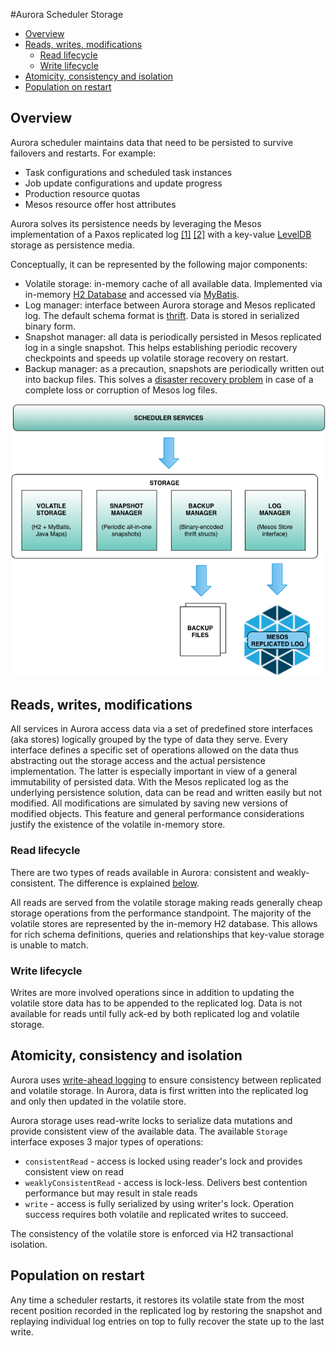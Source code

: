 #Aurora Scheduler Storage

- [Overview](#overview)
- [Reads, writes, modifications](#reads-writes-modifications)
  - [Read lifecycle](#read-lifecycle)
  - [Write lifecycle](#write-lifecycle)
- [Atomicity, consistency and isolation](#atomicity-consistency-and-isolation)
- [Population on restart](#population-on-restart)

## Overview

Aurora scheduler maintains data that need to be persisted to survive failovers and restarts.
For example:

* Task configurations and scheduled task instances
* Job update configurations and update progress
* Production resource quotas
* Mesos resource offer host attributes

Aurora solves its persistence needs by leveraging the Mesos implementation of a Paxos replicated
log [[1]](https://ramcloud.stanford.edu/~ongaro/userstudy/paxos.pdf)
[[2]](http://en.wikipedia.org/wiki/State_machine_replication) with a key-value
[LevelDB](https://github.com/google/leveldb) storage as persistence media.

Conceptually, it can be represented by the following major components:

* Volatile storage: in-memory cache of all available data. Implemented via in-memory
[H2 Database](http://www.h2database.com/html/main.html) and accessed via
[MyBatis](http://mybatis.github.io/mybatis-3/).
* Log manager: interface between Aurora storage and Mesos replicated log. The default schema format
is [thrift](https://github.com/apache/thrift). Data is stored in serialized binary form.
* Snapshot manager: all data is periodically persisted in Mesos replicated log in a single snapshot.
This helps establishing periodic recovery checkpoints and speeds up volatile storage recovery on
restart.
* Backup manager: as a precaution, snapshots are periodically written out into backup files.
This solves a [disaster recovery problem](/documentation/0.12.0/storage-config/#recovering-from-a-scheduler-backup)
in case of a complete loss or corruption of Mesos log files.

![Storage hierarchy](images/storage_hierarchy.png)

## Reads, writes, modifications

All services in Aurora access data via a set of predefined store interfaces (aka stores) logically
grouped by the type of data they serve. Every interface defines a specific set of operations allowed
on the data thus abstracting out the storage access and the actual persistence implementation. The
latter is especially important in view of a general immutability of persisted data. With the Mesos
replicated log as the underlying persistence solution, data can be read and written easily but not
modified. All modifications are simulated by saving new versions of modified objects. This feature
and general performance considerations justify the existence of the volatile in-memory store.

### Read lifecycle

There are two types of reads available in Aurora: consistent and weakly-consistent. The difference
is explained [below](#atomicity-and-isolation).

All reads are served from the volatile storage making reads generally cheap storage operations
from the performance standpoint. The majority of the volatile stores are represented by the
in-memory H2 database. This allows for rich schema definitions, queries and relationships that
key-value storage is unable to match.

### Write lifecycle

Writes are more involved operations since in addition to updating the volatile store data has to be
appended to the replicated log. Data is not available for reads until fully ack-ed by both
replicated log and volatile storage.

## Atomicity, consistency and isolation

Aurora uses [write-ahead logging](http://en.wikipedia.org/wiki/Write-ahead_logging) to ensure
consistency between replicated and volatile storage. In Aurora, data is first written into the
replicated log and only then updated in the volatile store.

Aurora storage uses read-write locks to serialize data mutations and provide consistent view of the
available data. The available `Storage` interface exposes 3 major types of operations:
* `consistentRead` - access is locked using reader's lock and provides consistent view on read
* `weaklyConsistentRead` - access is lock-less. Delivers best contention performance but may result
in stale reads
* `write` - access is fully serialized by using writer's lock. Operation success requires both
volatile and replicated writes to succeed.

The consistency of the volatile store is enforced via H2 transactional isolation.

## Population on restart

Any time a scheduler restarts, it restores its volatile state from the most recent position recorded
in the replicated log by restoring the snapshot and replaying individual log entries on top to fully
recover the state up to the last write.

